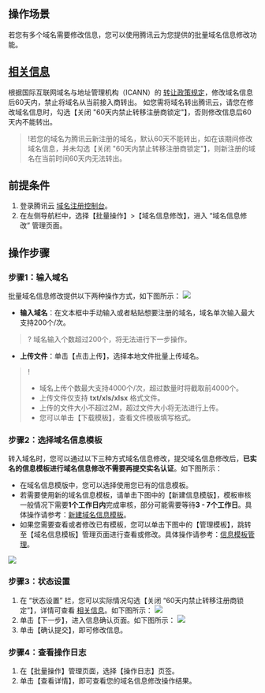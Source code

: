 ## 操作场景
若您有多个域名需要修改信息，您可以使用腾讯云为您提供的批量域名信息修改功能。

## [相关信息](id:message)
根据国际互联网域名与地址管理机构（ICANN）的 [转让政策规定](https://www.icann.org/resources/pages/transfer-policy-2017-05-23-zh?spm=a2c4g.11186623.2.16.44304fba8YVhiO)，修改域名信息后60天内，禁止将域名从当前接入商转出。
如您需将域名转出腾讯云，请您在修改域名信息时，勾选【关闭 "60天内禁止转移注册商锁定"】，否则修改信息后60天内不能转出。
>!若您的域名为腾讯云新注册的域名，默认60天不能转出，如在该期间修改域名信息，并未勾选【关闭 "60天内禁止转移注册商锁定"】，则新注册的域名在当前时间60天内无法转出。
>

## 前提条件
1. 登录腾讯云 [域名注册控制台](https://console.cloud.tencent.com/domain/)。    
2. 在左侧导航栏中，选择【批量操作】>【域名信息修改】，进入 “域名信息修改” 管理页面。

## 操作步骤

### 步骤1：输入域名
批量域名信息修改提供以下两种操作方式，如下图所示：
![](https://main.qcloudimg.com/raw/6c177df9abed147827451e325858e707.png)
- **输入域名**：在文本框中手动输入或者粘贴想要注册的域名，域名单次输入最大支持200个/次。
>? 域名输入个数超过200个，将无法进行下一步操作。
>
- **上传文件**：单击【点击上传】，选择本地文件批量上传域名。
>!
> - 域名上传个数最大支持4000个/次，超过数量时将截取前4000个。
> - 上传文件仅支持 **txt/xls/xlsx** 格式文件。
> - 上传的文件大小不超过2M，超过文件大小将无法进行上传。
> - 您可以单击【下载模板】，查看文件模板填写格式。


### 步骤2：选择域名信息模板
转入域名时，您可以通过以下三种方式域名信息修改，提交域名信息修改后，**已实名的信息模板进行域名信息修改不需要再提交实名认证**。如下图所示：
- 在域名信息模版中，您可以选择使用您已有的信息模板。
- 若需要使用新的域名信息模板，请单击下图中的【新建信息模版】，模板审核一般情况下需要**1个工作日内**完成审核，部分可能需要等待**3 - 7个工作日**。具体操作请参考：[新建域名信息模板](https://cloud.tencent.com/document/product/242/15435#.E6.96.B0.E5.BB.BA.E5.9F.9F.E5.90.8D.E4.BF.A1.E6.81.AF.E6.A8.A1.E6.9D.BF)。
- 如果您需要查看或者修改已有模板，您可以单击下图中的【管理模板】，跳转至【域名信息模板】管理页面进行查看或修改。具体操作请参考：[信息模板管理](https://cloud.tencent.com/document/product/242/15435)。

![](https://main.qcloudimg.com/raw/aea21bdda6d19d6ff822aeb127c1dfc6.png)

### 步骤3：状态设置
1. 在 “状态设置” 栏，您可以实际情况勾选【关闭 “60天内禁止转移注册商锁定”】，详情可查看 [相关信息](#message)。如下图所示：
![](https://main.qcloudimg.com/raw/cd03b30e9b7f76e9809d37df9dd7a28e.png)
2. 单击【下一步】，进入信息确认页面。如下图所示：
![](https://main.qcloudimg.com/raw/3f597e74bdbf2f876c55e11a57352f64.png)
3. 单击【确认提交】，即可修改信息。


### 步骤4：查看操作日志
1. 在【批量操作】管理页面，选择【操作日志】页签。
2. 单击【查看详情】，即可查看您的域名信息修改操作结果。



